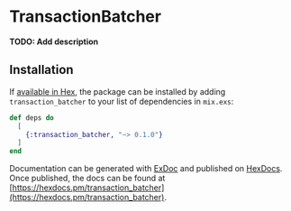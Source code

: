 # TransactionBatcher

**TODO: Add description**

## Installation

If [available in Hex](https://hex.pm/docs/publish), the package can be installed
by adding `transaction_batcher` to your list of dependencies in `mix.exs`:

```elixir
def deps do
  [
    {:transaction_batcher, "~> 0.1.0"}
  ]
end
```

Documentation can be generated with [ExDoc](https://github.com/elixir-lang/ex_doc)
and published on [HexDocs](https://hexdocs.pm). Once published, the docs can
be found at [https://hexdocs.pm/transaction_batcher](https://hexdocs.pm/transaction_batcher).


